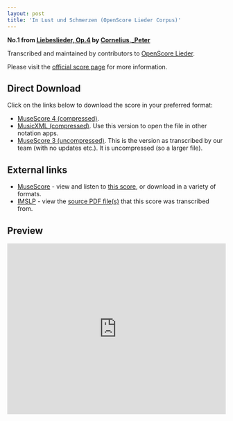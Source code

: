 ```yaml
---
layout: post
title: 'In Lust und Schmerzen (OpenScore Lieder Corpus)'
---
```


__No.1 from [Liebeslieder, Op.4](https://fourscoreandmore.org/OpenScore/Cornelius%2C_Peter/Liebeslieder%2C_Op.4/) by [Cornelius,_Peter](https://fourscoreandmore.org/OpenScore/Cornelius%2C_Peter)__

Transcribed and maintained by contributors to [OpenScore Lieder].

Please visit the [official score page] for more information.

[official score page]: https://musescore.com/openscore-lieder-corpus/scores/5062136
[OpenScore Lieder]: https://musescore.com/openscore-lieder-corpus

## Direct Download

Click on the links below to download the score in your preferred format:
- [MuseScore 4 (compressed)](https://fourscoreandmore.org/OpenScore/Cornelius%2C_Peter/Liebeslieder%2C_Op.4/1_In_Lust_und_Schmerzen.mscz).
- [MusicXML (compressed)](https://fourscoreandmore.org/OpenScore/Cornelius%2C_Peter/Liebeslieder%2C_Op.4/1_In_Lust_und_Schmerzen.mxl). Use this version to open the file in other notation apps.
- [MuseScore 3 (uncompressed)](https://raw.githubusercontent.com/OpenScore/Lieder/refs/heads/main/scores/Cornelius%2C_Peter/Liebeslieder%2C_Op.4/1_In_Lust_und_Schmerzen/lc5062136.mscx). This is the version as transcribed by our team (with no updates etc.). It is uncompressed (so a larger file).

## External links

- [MuseScore] - view and listen to [this score][MuseScore], or download in a variety of formats.
- [IMSLP] - view the [source PDF file(s)][IMSLP] that this score was transcribed from.

[MuseScore]: https://musescore.com/score/5062136
[IMSLP]: https://imslp.org/wiki/Special:ReverseLookup/80149

## Preview

<iframe width="100%" height="394" src="https://musescore.com/openscore-lieder-corpus/scores/5062136/embed" frameborder="0" allowfullscreen allow="autoplay; fullscreen"></iframe>
